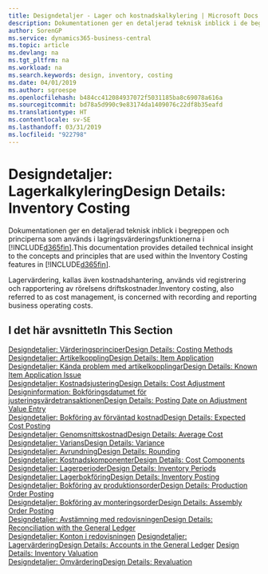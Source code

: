 ```yaml
---
title: Designdetaljer - Lager och kostnadskalkylering | Microsoft Docs
description: Dokumentationen ger en detaljerad teknisk inblick i de begrepp och principer som används i lagervärderingsfunktionerna i Business Central.
author: SorenGP
ms.service: dynamics365-business-central
ms.topic: article
ms.devlang: na
ms.tgt_pltfrm: na
ms.workload: na
ms.search.keywords: design, inventory, costing
ms.date: 04/01/2019
ms.author: sgroespe
ms.openlocfilehash: b484cc412084937072f5031185ba8c69078a616a
ms.sourcegitcommit: bd78a5d990c9e83174da1409076c22df8b35eafd
ms.translationtype: HT
ms.contentlocale: sv-SE
ms.lasthandoff: 03/31/2019
ms.locfileid: "922798"
---
```

# <a name="design-details-inventory-costing"></a><span data-ttu-id="7cee2-103">Designdetaljer: Lagerkalkylering</span><span class="sxs-lookup"><span data-stu-id="7cee2-103">Design Details: Inventory Costing</span></span>
<span data-ttu-id="7cee2-104">Dokumentationen ger en detaljerad teknisk inblick i begreppen och principerna som används i lagringsvärderingsfunktionerna i [!INCLUDE[d365fin](includes/d365fin_md.md)].</span><span class="sxs-lookup"><span data-stu-id="7cee2-104">This documentation provides detailed technical insight to the concepts and principles that are used within the Inventory Costing features in [!INCLUDE[d365fin](includes/d365fin_md.md)].</span></span>  

<span data-ttu-id="7cee2-105">Lagervärdering, kallas även kostnadshantering, används vid registrering och rapportering av rörelsens driftskostnader.</span><span class="sxs-lookup"><span data-stu-id="7cee2-105">Inventory costing, also referred to as cost management, is concerned with recording and reporting business operating costs.</span></span>  

## <a name="in-this-section"></a><span data-ttu-id="7cee2-106">I det här avsnittet</span><span class="sxs-lookup"><span data-stu-id="7cee2-106">In This Section</span></span>  
[<span data-ttu-id="7cee2-107">Designdetaljer: Värderingsprinciper</span><span class="sxs-lookup"><span data-stu-id="7cee2-107">Design Details: Costing Methods</span></span>](design-details-costing-methods.md)  
[<span data-ttu-id="7cee2-108">Designdetaljer: Artikelkoppling</span><span class="sxs-lookup"><span data-stu-id="7cee2-108">Design Details: Item Application</span></span>](design-details-item-application.md)  
[<span data-ttu-id="7cee2-109">Designdetaljer: Kända problem med artikelkopplingar</span><span class="sxs-lookup"><span data-stu-id="7cee2-109">Design Details: Known Item Application Issue</span></span>](design-details-inventory-zero-level-open-item-ledger-entries.md)  
[<span data-ttu-id="7cee2-110">Designdetaljer: Kostnadsjustering</span><span class="sxs-lookup"><span data-stu-id="7cee2-110">Design Details: Cost Adjustment</span></span>](design-details-cost-adjustment.md)  
[<span data-ttu-id="7cee2-111">Designinformation: Bokföringsdatumet för justeringsvärdetransaktionen</span><span class="sxs-lookup"><span data-stu-id="7cee2-111">Design Details: Posting Date on Adjustment Value Entry</span></span>](design-details-inventory-adjustment-value-entry-posting-date.md)  
[<span data-ttu-id="7cee2-112">Designdetaljer: Bokföring av förväntad kostnad</span><span class="sxs-lookup"><span data-stu-id="7cee2-112">Design Details: Expected Cost Posting</span></span>](design-details-expected-cost-posting.md)  
[<span data-ttu-id="7cee2-113">Designdetaljer: Genomsnittskostnad</span><span class="sxs-lookup"><span data-stu-id="7cee2-113">Design Details: Average Cost</span></span>](design-details-average-cost.md)  
[<span data-ttu-id="7cee2-114">Designdetaljer: Varians</span><span class="sxs-lookup"><span data-stu-id="7cee2-114">Design Details: Variance</span></span>](design-details-variance.md)  
[<span data-ttu-id="7cee2-115">Designdetaljer: Avrundning</span><span class="sxs-lookup"><span data-stu-id="7cee2-115">Design Details: Rounding</span></span>](design-details-rounding.md)  
[<span data-ttu-id="7cee2-116">Designdetaljer: Kostnadskomponenter</span><span class="sxs-lookup"><span data-stu-id="7cee2-116">Design Details: Cost Components</span></span>](design-details-cost-components.md)  
[<span data-ttu-id="7cee2-117">Designdetaljer: Lagerperioder</span><span class="sxs-lookup"><span data-stu-id="7cee2-117">Design Details: Inventory Periods</span></span>](design-details-inventory-periods.md)  
[<span data-ttu-id="7cee2-118">Designdetaljer: Lagerbokföring</span><span class="sxs-lookup"><span data-stu-id="7cee2-118">Design Details: Inventory Posting</span></span>](design-details-inventory-posting.md)  
[<span data-ttu-id="7cee2-119">Designdetaljer: Bokföring av produktionsorder</span><span class="sxs-lookup"><span data-stu-id="7cee2-119">Design Details: Production Order Posting</span></span>](design-details-production-order-posting.md)  
[<span data-ttu-id="7cee2-120">Designdetaljer: Bokföring av monteringsorder</span><span class="sxs-lookup"><span data-stu-id="7cee2-120">Design Details: Assembly Order Posting</span></span>](design-details-assembly-order-posting.md)  
[<span data-ttu-id="7cee2-121">Designdetaljer: Avstämning med redovisningen</span><span class="sxs-lookup"><span data-stu-id="7cee2-121">Design Details: Reconciliation with the General Ledger</span></span>](design-details-reconciliation-with-the-general-ledger.md)  
<span data-ttu-id="7cee2-122">[Designdetaljer: Konton i redovisningen](design-details-accounts-in-the-general-ledger.md)
[Designdetaljer: Lagervärdering](design-details-inventory-valuation.md)</span><span class="sxs-lookup"><span data-stu-id="7cee2-122">[Design Details: Accounts in the General Ledger](design-details-accounts-in-the-general-ledger.md)
[Design Details: Inventory Valuation](design-details-inventory-valuation.md)</span></span>  
[<span data-ttu-id="7cee2-123">Designdetaljer: Omvärdering</span><span class="sxs-lookup"><span data-stu-id="7cee2-123">Design Details: Revaluation</span></span>](design-details-revaluation.md)
